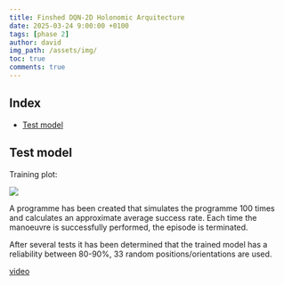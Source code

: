 ```yaml
---
title: Finshed DQN-2D Holonomic Arquitecture
date: 2025-03-24 9:00:00 +0100
tags: [phase 2]
author: david
img_path: /assets/img/
toc: true
comments: true
---
```


## Index

- [Test model](#test-model)


## Test model

Training plot:

![](plots_dqn/p_v2_final.png)

A programme has been created that simulates the programme 100 times and calculates an approximate average success rate. Each time the manoeuvre is successfully performed, the episode is terminated.

After several tests it has been determined that the trained model has a reliability between 80-90%, 33 random positions/orientations are used.

[video](https://drive.google.com/file/d/13ipVpRPohnrCa-ul0zdo-hXDQssuoTzm/view?usp=sharing)
